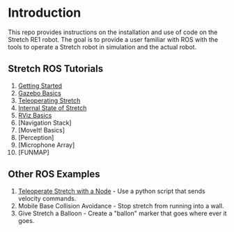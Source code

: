# Introduction

This repo provides instructions on the installation and use of code on the Stretch RE1 robot. The goal is to provide a user familiar with ROS with the tools to operate a Stretch robot in simulation and the actual robot.

## Stretch ROS Tutorials
1. [Getting Started](getting_started.md)
2. [Gazebo Basics](gazebo_basics.md)
3. [Teleoperating Stretch](teleoperating_stretch.md)
4. [Internal State of Stretch](internal_state_of_stretch.md)
5. [RViz Basics](rviz_basics.md)
6. [Navigation Stack]
7. [MoveIt! Basics]
8. [Perception]
9. [Microphone Array]
10. [FUNMAP]


## Other ROS Examples

1. [Teleoperate Stretch with a Node](example_1.md) - Use a python script that sends velocity commands.  
2. Mobile Base Collision Avoidance - Stop stretch from running into a wall.
3. Give Stretch a Balloon - Create a "ballon" marker that goes where ever it goes.
